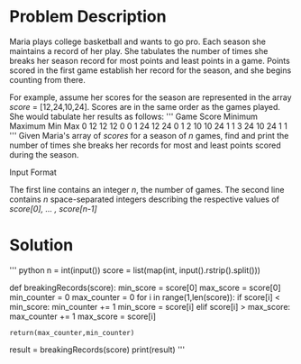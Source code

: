 # Problem Description

Maria plays college basketball and wants to go pro. Each season she maintains a record of her play. She tabulates the number of times she breaks her season record for most points and least points in a game. Points scored in the first game establish her record for the season, and she begins counting from there.

For example, assume her scores for the season are represented in the array _score_ = [12,24,10,24]. Scores are in the same order as the games played. She would tabulate her results as follows:
'''
Game  Score  Minimum  Maximum   Min Max
 0      12     12       12       0   0
 1      24     12       24       0   1
 2      10     10       24       1   1
 3      24     10       24       1   1
 '''
Given Maria's array of _scores_ for a season of _n_ games, find and print the number of times she breaks her records for most and least points scored during the season.

Input Format

The first line contains an integer _n_, the number of games. 
The second line contains _n_ space-separated integers describing the respective values of _score[0], ... , score[n-1]_

# Solution

''' python
n = int(input())
score = list(map(int, input().rstrip().split()))

def breakingRecords(score):
    min_score = score[0] 
    max_score = score[0]
    min_counter = 0
    max_counter = 0
    for i in range(1,len(score)):
        if score[i] < min_score:
            min_counter += 1
            min_score = score[i]
        elif score[i] > max_score:
            max_counter += 1
            max_score = score[i]
            
    return(max_counter,min_counter)


result = breakingRecords(score)
print(result)
'''
